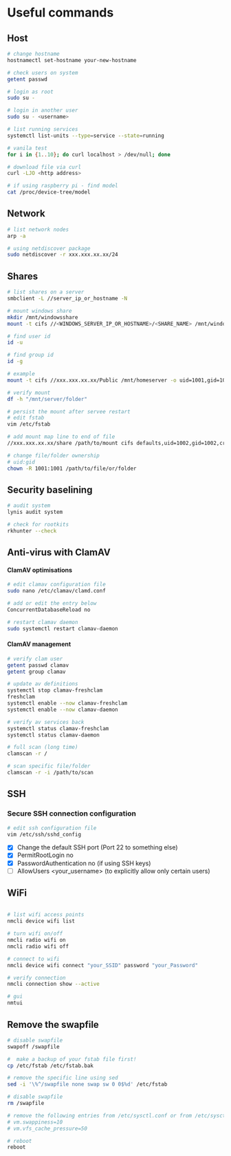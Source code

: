 # Useful commands

## Host

```bash
# change hostname
hostnamectl set-hostname your-new-hostname

# check users on system
getent passwd

# login as root
sudo su -

# login in another user
sudo su - <username>

# list running services
systemctl list-units --type=service --state=running

# vanila test
for i in {1..10}; do curl localhost > /dev/null; done

# download file via curl
curl -LJO <http address>

# if using raspberry pi - find model
cat /proc/device-tree/model
```

## Network

```bash
# list network nodes
arp -a

# using netdiscover package
sudo netdiscover -r xxx.xxx.xx.xx/24
```

## Shares

```bash
# list shares on a server
smbclient -L //server_ip_or_hostname -N

# mount windows share
mkdir /mnt/windowsshare
mount -t cifs //<WINDOWS_SERVER_IP_OR_HOSTNAME>/<SHARE_NAME> /mnt/windowsshare -o username=<your_username>,password=<your_password>,uid=<local_user_id>,gid=<local_group_id>

# find user id
id -u

# find group id
id -g

# example
mount -t cifs //xxx.xxx.xx.xx/Public /mnt/homeserver -o uid=1001,gid=1001

# verify mount
df -h "/mnt/server/folder"

# persist the mount after servee restart
# edit fstab
vim /etc/fstab

# add mount map line to end of file
//xxx.xxx.xx.xx/share /path/to/mount cifs defaults,uid=1002,gid=1002,credentials=/path/.smbcredentials,nofail 0 0

# change file/folder ownership
# uid:gid
chown -R 1001:1001 /path/to/file/or/folder
```


## Security baselining

```bash
# audit system
lynis audit system
```

```bash
# check for rootkits
rkhunter --check
```

## Anti-virus with ClamAV

#### ClamAV optimisations

```bash
# edit clamav configuration file
sudo nano /etc/clamav/clamd.conf

# add or edit the entry below
ConcurrentDatabaseReload no

# restart clamav daemon
sudo systemctl restart clamav-daemon
```

#### ClamAV management

```bash
# verify clam user
getent passwd clamav
getent group clamav
```

```bash
# update av definitions
systemctl stop clamav-freshclam
freshclam
systemctl enable --now clamav-freshclam
systemctl enable --now clamav-daemon

# verify av services back
systemctl status clamav-freshclam
systemctl status clamav-daemon
```

```bash
# full scan (long time)
clamscan -r /

# scan specific file/folder
clamscan -r -i /path/to/scan 
```
## SSH

### Secure SSH connection configuration

```bash
# edit ssh configuration file
vim /etc/ssh/sshd_config
```

- [x] Change the default SSH port (Port 22 to something else)
- [x] PermitRootLogin no
- [x] PasswordAuthentication no (if using SSH keys)
- [ ] AllowUsers <your_username> (to explicitly allow only certain users)

## WiFi

```bash

# list wifi access points
nmcli device wifi list

# turn wifi on/off
nmcli radio wifi on
nmcli radio wifi off

# connect to wifi
nmcli device wifi connect "your_SSID" password "your_Password"

# verify connection
nmcli connection show --active

# gui
nmtui
```

## Remove the swapfile

```bash
# disable swapfile
swapoff /swapfile

#  make a backup of your fstab file first!
cp /etc/fstab /etc/fstab.bak

# remove the specific line using sed
sed -i '\%^/swapfile none swap sw 0 0$%d' /etc/fstab

# disable swapfile
rm /swapfile

# remove the following entries from /etc/sysctl.conf or from /etc/sysctl.d/
# vm.swappiness=10
# vm.vfs_cache_pressure=50

# reboot
reboot
```

